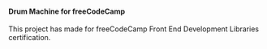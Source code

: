 #### Drum Machine for freeCodeCamp

This project has made for freeCodeCamp Front End Development Libraries certification.